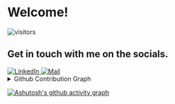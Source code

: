 <h1>Welcome! <a href="https://github.com/Roger-Mapoga"></a></h1>

![visitors](https://visitor-badge.laobi.icu/badge?page_id=Roger-Mapoga)

<h2>Get in touch with me on the socials.</h2>
<a href="https://www.linkedin.com/in/lehlogonolo-roger-mapoga/">
  <img alt="LinkedIn" src="https://img.shields.io/badge/linkedin%20-%230077B5.svg?&style=for-the-badge&logo=linkedin&logoColor=white"/>
</a>
<a href="mailto:lehlogonolo.roger@gmail.com">
  <img alt="Mail" src="https://img.shields.io/badge/Gmail-D14836?style=for-the-badge&logo=gmail&logoColor=white"/>
</a>

<details>
  <summary>
    <a>Github Contribution Graph</a>
  </summary>
  <a href="https://github.com/ashutosh00710/github-readme-activity-graph"><img src="https://github-readme-activity-graph.cyclic.app/graph?username=Roger-Mapoga&custom_title=My%20Contribution%20Graph&theme=react-dark&area=true&line=dd58c1&color=dd58c1"/></a>
</details>

[![Ashutosh's github activity graph](https://github-readme-activity-graph.vercel.app/graph?username=Roger-Mapoga)](https://github.com/ashutosh00710/github-readme-activity-graph)